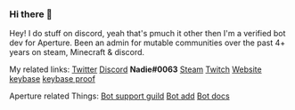 ### Hi there 👋

Hey! I do stuff on discord, yeah that's pmuch it other then I'm a verified bot dev for Aperture. Been an admin for mutable communities over the past 4+ years on steam, Minecraft & discord. 

My related links:
[Twitter](https://twitter.com/hackerjef/)
[Discord](https://discord.bio/p/Nadie)  **Nadie#0063**
[Steam](https://steamcommunity.com/profiles/76561198081061317/)
[Twitch](https://twitch.tv/nadie63/)
[Website](https://nadie.dev/)
[keybase](https://keybase.io/nadie)
[keybase proof](https://gist.github.com/Hackerjef/e1be24f81f09a47e8dd0c4f43c5c93fc)


Aperture related Things:
[Bot support guild](https://aperturebot.science/discord)
[Bot add](http://add.aperturebot.science/)
[Bot docs](https://aperturebot.science/docs/)
